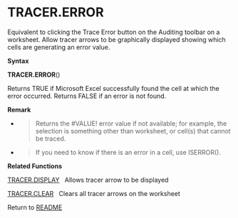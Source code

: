 # TRACER.ERROR

Equivalent to clicking the Trace Error button on the Auditing toolbar on
a worksheet. Allow tracer arrows to be graphically displayed showing
which cells are generating an error value.

**Syntax**

**TRACER.ERROR**()

Returns TRUE if Microsoft Excel successfully found the cell at which the
error occurred. Returns FALSE if an error is not found.

**Remark**

  - > Returns the \#VALUE\! error value if not available; for example,
    > the selection is something other than worksheet, or cell(s) that
    > cannot be traced.

  - > If you need to know if there is an error in a cell, use ISERROR().

**Related Functions**

[TRACER.DISPLAY](TRACER.DISPLAY.md)&nbsp;&nbsp;&nbsp;Allows tracer arrow to be displayed

[TRACER.CLEAR](TRACER.CLEAR.md)&nbsp;&nbsp;&nbsp;Clears all tracer arrows on the worksheet



Return to [README](README.md#T)

